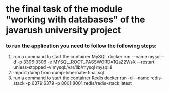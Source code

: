 # the final task of the module "working with databases" of the javarush university project


### to run the application you need to follow the following steps:

1. run a command to start the container MySQL
docker run --name mysql -d -p 3306:3306 -e MYSQL_ROOT_PASSWORD=1QaZ2WsX --restart unless-stopped -v mysql:/var/lib/mysql mysql:8
2. import dump from dump-hibernate-final.sql
3. run a command to start the container Redis
docker run -d --name redis-stack -p 6379:6379 -p 8001:8001 redis/redis-stack:latest
